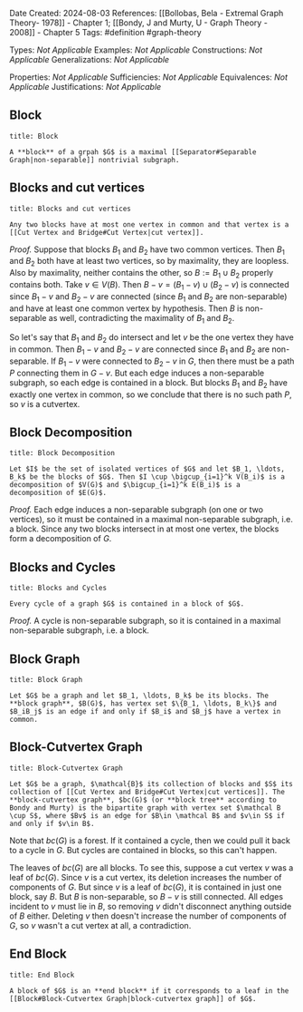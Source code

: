 Date Created: 2024-08-03
References: [[Bollobas, Bela - Extremal Graph Theory- 1978]] - Chapter 1; [[Bondy, J and Murty, U - Graph Theory - 2008]] - Chapter 5
Tags: #definition #graph-theory 

Types: <i>Not Applicable</i>
Examples: <i>Not Applicable</i>
Constructions: <i>Not Applicable</i>
Generalizations: <i>Not Applicable</i>

Properties: <i>Not Applicable</i>
Sufficiencies: <i>Not Applicable</i>
Equivalences: <i>Not Applicable</i>
Justifications: <i>Not Applicable</i>

## Block

```ad-definition
title: Block

A **block** of a grpah $G$ is a maximal [[Separator#Separable Graph|non-separable]] nontrivial subgraph.

```

## Blocks and cut vertices

```ad-proposition
title: Blocks and cut vertices

Any two blocks have at most one vertex in common and that vertex is a [[Cut Vertex and Bridge#Cut Vertex|cut vertex]].
```

*Proof.* Suppose that blocks $B_1$ and $B_2$ have two common vertices. Then $B_1$ and $B_2$ both have at least two vertices, so by maximality, they are loopless. Also by maximality, neither contains the other, so $B:= B_1 \cup B_2$ properly contains both. Take $v \in V(B)$. Then $B-v = (B_1-v) \cup (B_2 - v)$ is connected since $B_1 -v$ and $B_2-v$ are connected (since $B_1$ and $B_2$ are non-separable) and have at least one common vertex by hypothesis. Then $B$ is non-separable as well, contradicting the maximality of $B_1$ and $B_2$.

So let's say that $B_1$ and $B_2$ do intersect and let $v$ be the one vertex they have in common. Then $B_1 - v$ and $B_2 - v$ are connected since $B_1$ and $B_2$ are non-separable. If $B_1-v$ were connected to $B_2-v$ in $G$, then there must be a path $P$ connecting them in $G-v$. But each edge induces a non-separable subgraph, so each edge is contained in a block. But blocks $B_1$ and $B_2$ have exactly one vertex in common, so we conclude that there is no such path $P$, so $v$ is a cutvertex.

## Block Decomposition

```ad-proposition
title: Block Decomposition

Let $I$ be the set of isolated vertices of $G$ and let $B_1, \ldots, B_k$ be the blocks of $G$. Then $I \cup \bigcup_{i=1}^k V(B_i)$ is a decomposition of $V(G)$ and $\bigcup_{i=1}^k E(B_i)$ is a decomposition of $E(G)$.
```

*Proof.* Each edge induces a non-separable subgraph (on one or two vertices), so it must be contained in a maximal non-separable subgraph, i.e. a block. Since any two blocks intersect in at most one vertex, the blocks form a decomposition of $G$.


## Blocks and Cycles

```ad-proposition
title: Blocks and Cycles

Every cycle of a graph $G$ is contained in a block of $G$.
```

*Proof.* A cycle is non-separable subgraph, so it is contained in a maximal non-separable subgraph, i.e. a block.

## Block Graph

```ad-definition
title: Block Graph

Let $G$ be a graph and let $B_1, \ldots, B_k$ be its blocks. The **block graph**, $B(G)$, has vertex set $\{B_1, \ldots, B_k\}$ and $B_iB_j$ is an edge if and only if $B_i$ and $B_j$ have a vertex in common.
```

## Block-Cutvertex Graph

```ad-definition
title: Block-Cutvertex Graph

Let $G$ be a graph, $\mathcal{B}$ its collection of blocks and $S$ its collection of [[Cut Vertex and Bridge#Cut Vertex|cut vertices]]. The **block-cutvertex graph**, $bc(G)$ (or **block tree** according to Bondy and Murty) is the bipartite graph with vertex set $\mathcal B \cup S$, where $Bv$ is an edge for $B\in \mathcal B$ and $v\in S$ if and only if $v\in B$.
```

Note that $bc(G)$ is a forest. If it contained a cycle, then we could pull it back to a cycle in $G$. But cycles are contained in blocks, so this can't happen.

The leaves of $bc(G)$ are all blocks. To see this, suppose a cut vertex $v$ was a leaf of $bc(G)$. Since $v$ is a cut vertex, its deletion increases the number of components of $G$. But since $v$ is a leaf of $bc(G)$, it is contained in just one block, say $B$. But $B$ is non-separable, so $B-v$ is still connected. All edges incident to $v$ must lie in $B$, so removing $v$ didn't disconnect anything outside of $B$ either. Deleting $v$ then doesn't increase the number of components of $G$, so $v$ wasn't a cut vertex at all, a contradiction.

## End Block

```ad-definition
title: End Block

A block of $G$ is an **end block** if it corresponds to a leaf in the [[Block#Block-Cutvertex Graph|block-cutvertex graph]] of $G$.
```